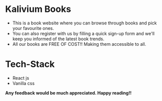 # Kalivium Books
* This is a book website where you can browse through books and pick your favourite ones.
* You can also register with us by filling a quick sign-up form and we'll keep you informed of the latest book trends.
* All our books are FREE OF COST!! Making them accessible to all.

# Tech-Stack
* React js
* Vanilla css

**Any feedback would be much appreciated. Happy reading!!**
